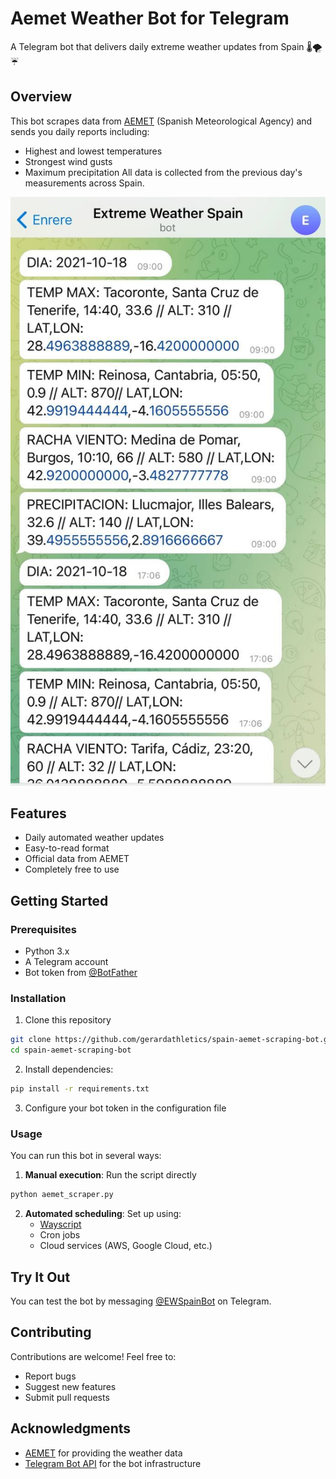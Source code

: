 # Aemet Weather Bot for Telegram
A Telegram bot that delivers daily extreme weather updates from Spain 🌡️🌪️☔

## Overview
This bot scrapes data from [AEMET](http://www.aemet.es/es/eltiempo/observacion/ultimosdatos?k=esp&datos=img&w=2) (Spanish Meteorological Agency) and sends you daily reports including:
- Highest and lowest temperatures
- Strongest wind gusts
- Maximum precipitation
All data is collected from the previous day's measurements across Spain.

![Bot screenshot](images/bot_screenshot.jpg)

## Features
- Daily automated weather updates
- Easy-to-read format
- Official data from AEMET
- Completely free to use

## Getting Started

### Prerequisites
- Python 3.x
- A Telegram account
- Bot token from [@BotFather](https://t.me/botfather)

### Installation
1. Clone this repository
```bash
git clone https://github.com/gerardathletics/spain-aemet-scraping-bot.git
cd spain-aemet-scraping-bot
```
2. Install dependencies:
```bash
pip install -r requirements.txt
```

3. Configure your bot token in the configuration file

### Usage
You can run this bot in several ways:
1. **Manual execution**: Run the script directly
```bash
python aemet_scraper.py
```
2. **Automated scheduling**: Set up using:
   - [Wayscript](https://wayscript.com/)
   - Cron jobs
   - Cloud services (AWS, Google Cloud, etc.)

## Try It Out
You can test the bot by messaging [@EWSpainBot](https://t.me/EWSpainBot) on Telegram.

## Contributing
Contributions are welcome! Feel free to:
- Report bugs
- Suggest new features
- Submit pull requests


## Acknowledgments
- [AEMET](http://www.aemet.es/) for providing the weather data
- [Telegram Bot API](https://core.telegram.org/bots) for the bot infrastructure
